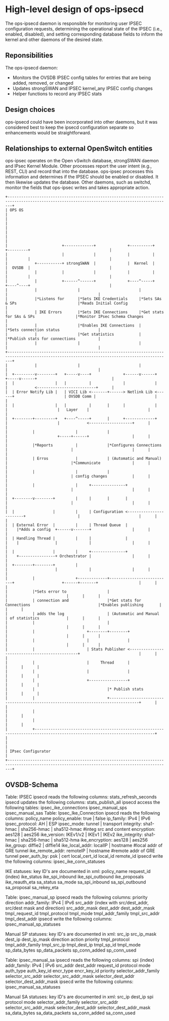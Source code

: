 # High-level design of ops-ipsecd
The ops-ipsecd daemon is responsible for monitoring user IPSEC configuration
requests, determining the operational state of the IPSEC (i.e., enabled,
disabled), and setting corresponding database fields to inform the kernel
and other daemons of the desired state.

## Reponsibilities
The ops-ipsecd daemon:
* Monitors the OVSDB IPSEC config tables for entries that are being added,
removed, or changed
* Updates strongSWAN and IPSEC kernel_any IPSEC config changes
* Helper functions to record any IPSEC stats

##  Design choices
ops-ipsecd could have been incorporated into other daemons, but it was considered
best to keep the ipsecd configuration separate so enhancements would be
straightforward.

## Relationships to external OpenSwitch entities
ops-ipsec operates on the Open vSwitch database, strongSWAN daemon and
IPsec Kernel Module. Other processes report the user intent (e.g., REST, CLI)
and record that into the database. ops-ipsec processes this information and
determines if the IPSEC should be enabled or disabled. It then likewise
updates the database. Other daemons, such as switchd, monitor the fields
that ops-ipsec writes and takes appropriate action.

```
+----------------------------------------------------------------------------------------------------------------------------------------------+
| OPS OS                                                                                                                                       |
|                                                                                                                                              |
|                                                                                                                                              |
|                                                                                                                                              |
|                        +-------------+              +----------+                               +---------+                                   |
|                        |             |              |          |                               |         |                                   |
|            +-----------+ strongSWAN  |              |  Kernel  |                               |  OVSDB  |                                   |
|            |           |             |              |          |                               |         |                                   |
|            |           +------^------+              +----^-----+                               +----^----+                                   |
|            |                  |                          |                                          |                                        |
|            |*Listens for      |*Sets IKE Credentials     |*Sets SAs & SPs                           |*Reads Initial Config                   |
|            | IKE Errors       |*Sets IKE Connections     |*Get stats for SAs & SPs                  |*Monitor IPsec Schema Changes           |
|            |                  |*Enables IKE Connections  |                                          |*Sets connection status                 |
|            |                  |*Get statistics           |                                          |*Publish stats for connections          |
|            |                  |                          |                                          |                                        |
+----------------------------------------------------------------------------------------------------------------------------------------------+
|            |                  |                          |                                          |                                        |
|  +---------v--------+   +-----v----+              +------v------+                             +-----v------+                                 |
|  |                  |   |          |              |             |                             |            <--------------------------+      |
|  | Error Notify Lib |   | VICI Lib <-------+------> Netlink Lib <------+                      | OVSDB Comm |                          |      |
|  |                  |   |          |       |      |             |      |                      |   Layer    |                          |      |
|  +--------+---------+   +----^-----+       |      +-------------+      |                      |            <-------------------+      |      |
|           |                  |             |                           |                      +-----+------+                   |      |      |
|           |*Reports          |             |*Configures Connections    |                            |                          |      |      |
|           | Erros            |             | (Automatic and Manual)    |                            |*Communicate              |      |      |
|           |                  |             |                           |                            | config changes           |      |      |
|           |                  |     +---------------+                   |                            |                          |      |      |
|  +--------v--------+         |     |       |       |                   |                            |                          |      |      |
|  |                 |         |     | Configuration <------------------------+                       |                          |      |      |
|  | External Error  |         |     | Thread Queue  |                   |    |*Adds a config  +------v-------+                  |      |      |
|  | Handling Thread |         |     |               |                   |    |                |              |                  |      |      |
|  |                 |         |     +---------------+                   |    +----------------+ Orchestrator |                  |      |      |
|  +--------+--------+         |                                         |                     |              |                  |      |      |
|           |                  +-------------+---------------------------+                     +------+-------+                  |      |      |
|           |*Sets error to                  |                                                        |                          |      |      |
|           | connection and                 |*Get stats for Connections                              |*Enables publishing       |      |      |
|           | adds the log                   | (Automatic and Manual                                  | of statistics            |      |      |
|           |                                |                                                        |                          |      |      |
|           |                       +--------+--------+                                               |                          |      |      |
|           |                       |                 |                                               |                          |      |      |
|           |                       | Stats Publisher <-----------------------------------------------+                          |      |      |
|           |                       |     Thread      |                                                                          |      |      |
|           |                       |                 |                                                                          |      |      |
|           |                       +-----------------+                                                                          |      |      |
|           |                                |* Publish stats                                                                    |      |      |
|           |                                +-----------------------------------------------------------------------------------+      |      |
|           |                                                                                                                           |      |
|           |                                                                                                                           |      |
|           +---------------------------------------------------------------------------------------------------------------------------+      |
|                                                                                                                                              |
| IPsec Configurator                                                                                                                           |
+----------------------------------------------------------------------------------------------------------------------------------------------+
```

## OVSDB-Schema
Table: IPSEC
    ipsecd reads the following columns:
        stats_refresh_seconds
    ipsecd updates the following columns:
        stats_publish_all
    ipsecd access the following tables:
        ipsec_ike_connections
        ipsec_manual_sps
        ipsec_manual_sas
Table: Ipsec_Ike_Connection
   ipsecd reads the following columns:
      policy_name
      policy_enable: true | false
      ip_family: IPv4 | IPv6
      ipsec_protocol: AH | ESP
      ipsec_mode: tunnel | transport
      integrity: sha1-hmac | sha256-hmac | sha512-hmac   #integ src and content
      encryption: aes128 | aes256
      ike_version: IKEv1/v2 | IKEv1 | IKEv2
      ike_integrity: sha1-hmac | sha256-hmac | sha512-hma
      ike_encryption: aes128 | aes256
      ike_group: diffie2 | diffie14
      ike_local_addr: localIP | hostname     #local addr of GRE tunnel
      ike_remote_addr: remoteIP | hostname   #remote addr of GRE tunnel
      peer_auth_by: psk | cert
      local_cert_id
      local_id
      remote_id
   ipsecd write the following columns:
      ipsec_ike_conn_statuses

IKE statuses: key ID's are documented in xml:
      policy_name
      request_id (index)
      ike_status
      ike_spi_inbound
      ike_spi_outbound
      ike_proposals
      ike_reauth_eta
      sa_status
      sa_mode
      sa_spi_inbound
      sa_spi_outbound
      sa_proposal
      sa_rekey_eta

Table: ipsec_manual_sp
   ipsecd reads the following columns:
      priority
      direction
      addr_family: IPv4 | IPv6
      src_addr (index with src/dest_addr, src/dest mask and direction)
      src_addr_mask
      dest_addr
      dest_addr_mask
      tmpl_request_id
      tmpl_protocol
      tmpl_mode
      tmpl_addr_family
      tmpl_src_addr
      tmpl_dest_addr
   ipsecd write the following columns:
      ipsec_manual_sp_statuses

Manual SP statuses: key ID's are documented in xml:
      src_ip
      src_ip_mask
      dest_ip
      dest_ip_mask
      direction
      action
      priority
      tmpl_protocol
      tmpl_addr_family
      tmpl_src_ip
      tmpl_dest_ip
      tmpl_sp_id
      tmpl_mode
      sp_data_bytes
      sp_data_packets
      sp_conn_added
      sp_conn_used

Table: ipsec_manual_sa
   ipsecd reads the following columns:
      spi (index)
      addr_family: IPv4 | IPv6
      src_addr
      dest_addr
      request_id
      protocol
      mode
      auth_type
      auth_key_id
      encr_type
      encr_key_id
      priority
      selector_addr_family
      selector_src_addr
      selector_src_addr_mask
      selector_dest_addr
      selector_dest_addr_mask
   ipsecd write the following columns:
      ipsec_manual_sa_statuses

Manual SA statuses: key ID's are documented in xml:
      src_ip
      dest_ip
      spi
      protocol
      mode
      selector_addr_family
      selector_src_addr
      selector_src_addr_mask
      selector_dest_addr
      selector_dest_addr_mask
      sa_data_bytes
      sa_data_packets
      sa_conn_added
      sa_conn_used
